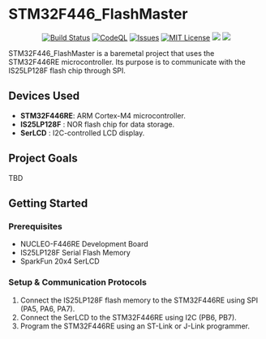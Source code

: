 # STM32F446_FlashMaster

<p align="center">
    <a href="https://github.com/imahjoub/STM32F446_FlashMaster/actions">
        <img src="https://github.com/imahjoub/STM32F446_FlashMaster/actions/workflows/STM32F446_FlashMaster.yml/badge.svg" alt="Build Status"></a>    
    <a href="https://github.com/imahjoub/STM32F446_FlashMaster/actions/workflows/STM32F446_FlashMaster_CodeQl.yml">
        <img src="https://github.com/imahjoub/STM32F446_FlashMaster/actions/workflows/STM32F446_FlashMaster_CodeQl.yml/badge.svg" alt="CodeQL"></a>
    <a href="https://github.com/imahjoub/STM32F446_FlashMaster/issues">
        <img src="https://custom-icon-badges.herokuapp.com/github/issues-raw/imahjoub/STM32F446_FlashMaster?logo=github" alt="Issues" /></a>
    <a href="https://github.com/imahjoub/STM32F446_FlashMaster/blob/main/LICENSE">
        <img src="https://img.shields.io/badge/License-MIT-yellow.svg" alt="MIT License"></a>
    <a href="https://github.com/imahjoub/STM32F446_FlashMaster" alt="GitHub code size in bytes">
        <img src="https://img.shields.io/github/languages/code-size/imahjoub/STM32F446_FlashMaster" /></a>
    <a href="https://github.com/imahjoub/STM32F446_FlashMaster" alt="Activity">
        <img src="https://img.shields.io/github/commit-activity/y/imahjoub/STM32F446_FlashMaster" /></a>
</p>

STM32F446_FlashMaster is a baremetal project that uses the STM32F446RE microcontroller. Its purpose is to communicate with the IS25LP128F flash chip through SPI.

## Devices Used

- **STM32F446RE**: ARM Cortex-M4 microcontroller.
- **IS25LP128F** : NOR flash chip for data storage.
- **SerLCD**     : I2C-controlled LCD display.

## Project Goals
TBD

## Getting Started

### Prerequisites

- NUCLEO-F446RE Development Board
- IS25LP128F Serial Flash Memory
- SparkFun 20x4 SerLCD

### Setup & Communication Protocols

1. Connect the IS25LP128F flash memory to the STM32F446RE using SPI (PA5, PA6, PA7).
2. Connect the SerLCD to the STM32F446RE using I2C (PB6, PB7).
3. Program the STM32F446RE using an ST-Link or J-Link programmer.


